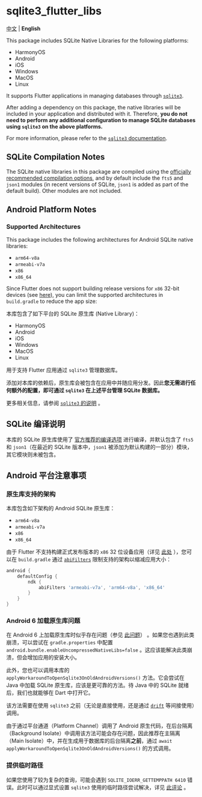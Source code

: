 # sqlite3_flutter_libs

[中文](README.md) | **English**

This package includes SQLite Native Libraries for the following platforms:

- HarmonyOS
- Android
- iOS
- Windows
- MacOS
- Linux

It supports Flutter applications in managing databases through [`sqlite3`](../sqlite3).

After adding a dependency on this package, the native libraries will be included in your application and distributed with it. Therefore, **you do not need to perform any additional configuration to manage SQLite databases using `sqlite3` on the above platforms.**

For more information, please refer to the [`sqlite3` documentation](../sqlite3/README.md).

## SQLite Compilation Notes

The SQLite native libraries in this package are compiled using the [officially recommended compilation options](https://www.sqlite.org/compile.html#recommended_compile_time_options), and by default include the `fts5` and `json1` modules (in recent versions of SQLite, `json1` is added as part of the default build). Other modules are not included.

## Android Platform Notes

### Supported Architectures

This package includes the following architectures for Android SQLite native libraries:

- `arm64-v8a`
- `armeabi-v7a`
- `x86`
- `x86_64`

Since Flutter does not support building release versions for `x86` 32-bit devices (see [here](https://docs.flutter.cn/deployment/android#what-are-the-supported-target-architectures)), you can limit the supported architectures in `build.gradle` to reduce the app size:



本库包含了如下平台的 SQLite 原生库 (Native Library)：

- HarmonyOS
- Android
- iOS
- Windows
- MacOS
- Linux

用于支持 Flutter 应用通过 `sqlite3` 管理数据库。

添加对本库的依赖后，原生库会被包含在应用中并随应用分发。因此**您无需进行任何额外的配置，即可通过 `sqlite3` 在上述平台管理 SQLite 数据库。**

更多相关信息，请参阅 [`sqlite3` 的说明](../sqlite3/README.md) 。

## SQLite 编译说明

本库的 SQLite 原生库使用了 [官方推荐的编译选项](https://www.sqlite.org/compile.html#recommended_compile_time_options) 进行编译，并默认包含了 `fts5` 和 `json1`（在最近的 SQLite 版本中，`json1` 被添加为默认构建的一部分）模块，其它模块则未被包含。

## Android 平台注意事项

### 原生库支持的架构

本库包含如下架构的 Android SQLite 原生库：

- `arm64-v8a`
- `armeabi-v7a`
- `x86`
- `x86_64`

由于 Flutter 不支持构建正式发布版本的 `x86` 32 位设备应用（详见 [此处](https://docs.flutter.cn/deployment/android#what-are-the-supported-target-architectures) ），您可以在 `build.gradle` 通过 [`abiFilters`](https://developer.android.google.cn/ndk/guides/abis?hl=zh-cn#gc) 限制支持的架构以缩减应用大小：

```gradle
android {
    defaultConfig {
        ndk {
            abiFilters 'armeabi-v7a', 'arm64-v8a', 'x86_64'
        }
    }
}
```

### Android 6 加载原生库问题

在 Android 6 上加载原生库时似乎存在问题（参见 [此问题](https://github.com/simolus3/moor/issues/895#issuecomment-720195005)） 。如果您也遇到此类崩溃，可以尝试在 `gradle.properties` 中配置 `android.bundle.enableUncompressedNativeLibs=false` 。这应该能解决此类崩溃，但会增加应用的安装大小。

此外，您也可以调用本库的 `applyWorkaroundToOpenSqlite3OnOldAndroidVersions()` 方法。它会尝试在 Java 中加载 SQLite 原生库，应该是更可靠的方法。待 Java 中的 SQLite 就绪后，我们也就能够在 Dart 中打开它。

该方法需要在使用 `sqlite3` 之前（无论是直接使用，还是通过 [`drift`](https://github.com/simolus3/drift) 等间接使用）调用。

由于通过平台通道（Platform Channel）调用了 Android 原生代码，在后台隔离（Background Isolate）中调用该方法可能会存在问题，因此推荐在主隔离（Main Isolate）中，并在生成用于数据库的后台隔离**之前**，通过 `await applyWorkaroundToOpenSqlite3OnOldAndroidVersions()` 的方式调用。

### 提供临时路径

如果您使用了较为复杂的查询，可能会遇到 `SQLITE_IOERR_GETTEMPPATH 6410` 错误。此时可以通过显式设置 `sqlite3` 使用的临时路径尝试解决，详见 [此评论](https://github.com/simolus3/moor/issues/876#issuecomment-710013503) 。